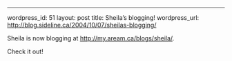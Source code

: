 --- 
wordpress_id: 51
layout: post
title: Sheila&#8217;s blogging!
wordpress_url: http://blog.sideline.ca/2004/10/07/sheilas-blogging/

<p>Sheila is now blogging at <a href="http://my.aream.ca/blogs/sheila/">http://my.aream.ca/blogs/sheila/</a>.  </p><p>Check it out!</p>
